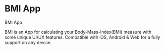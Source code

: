 # BMI App

BMI App

BMI is an App for calculating your Body-Mass-Index(BMI) measure 
with some unique UI/UX features. 
Compatible with iOS, Android & Web for a fully support on any device.
